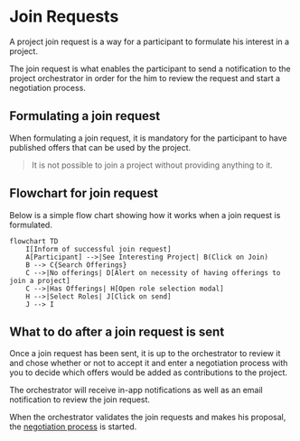 # Join Requests

A project join request is a way for a participant to formulate his interest in a project.

The join request is what enables the participant to send a notification to the project orchestrator in order for the him to review the request and start a negotiation process.

## Formulating a join request

When formulating a join request, it is mandatory for the participant to have published offers that can be used by the project.

> It is not possible to join a project without providing anything to it.

## Flowchart for join request

Below is a simple flow chart showing how it works when a join request is formulated.

```mermaid
flowchart TD
    I[Inform of successful join request]
    A[Participant] -->|See Interesting Project| B(Click on Join)
    B --> C{Search Offerings}
    C -->|No offerings| D[Alert on necessity of having offerings to join a project]
    C -->|Has Offerings| H[Open role selection modal]
    H -->|Select Roles| J[Click on send]
    J --> I
```

## What to do after a join request is sent

Once a join request has been sent, it is up to the orchestrator to review it and chose whether or not to accept it and enter a negotiation process with you to decide which offers would be added as contributions to the project.

The orchestrator will receive in-app notifications as well as an email notification to review the join request.

When the orchestrator validates the join requests and makes his proposal, the [negotiation process](./negotiation.md) is started.
